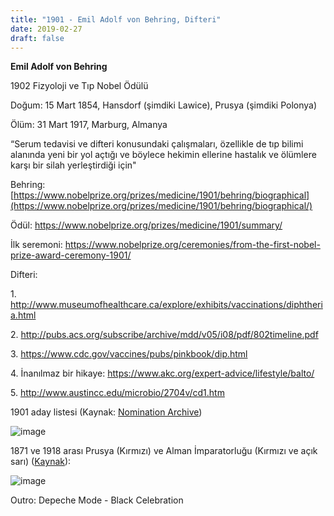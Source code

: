```yaml
---
title: "1901 - Emil Adolf von Behring, Difteri"
date: 2019-02-27
draft: false
---
```


**Emil Adolf von Behring**

1902 Fizyoloji ve Tıp Nobel Ödülü

Doğum: 15 Mart 1854, Hansdorf (şimdiki Lawice), Prusya (şimdiki Polonya)

Ölüm: 31 Mart 1917, Marburg, Almanya

“Serum tedavisi ve difteri konusundaki çalışmaları, özellikle de tıp bilimi alanında yeni bir yol açtığı ve böylece hekimin ellerine hastalık ve ölümlere karşı bir silah yerleştirdiği için"  


Behring: [https://www.nobelprize.org/prizes/medicine/1901/behring/biographical](https://www.nobelprize.org/prizes/medicine/1901/behring/biographical/)

Ödül: <https://www.nobelprize.org/prizes/medicine/1901/summary/>

İlk seremoni: <https://www.nobelprize.org/ceremonies/from-the-first-nobel-prize-award-ceremony-1901/>  


Difteri: 

1\. <http://www.museumofhealthcare.ca/explore/exhibits/vaccinations/diphtheria.html>

2\. <http://pubs.acs.org/subscribe/archive/mdd/v05/i08/pdf/802timeline.pdf>  


3\. <https://www.cdc.gov/vaccines/pubs/pinkbook/dip.html>

4\. İnanılmaz bir hikaye: <https://www.akc.org/expert-advice/lifestyle/balto/>

5\. <http://www.austincc.edu/microbio/2704v/cd1.htm>

1901 aday listesi (Kaynak: [Nomination Archive](https://www.nobelprize.org/nomination/redirector/?redir=archive/))

![image](https://64.media.tumblr.com/934ca8581c8a1cd4b22384ba1e25660c/tumblr_pnl6b8DwTT1y70074o1_1280.png)

1871 ve 1918 arası Prusya (Kırmızı) ve Alman İmparatorluğu (Kırmızı ve açık sarı) ([Kaynak](https://www.google.com.tr/url?sa=i&source=images&cd=&ved=2ahUKEwj8n4_fgNzgAhUG6RoKHbWyB_sQjhx6BAgBEAM&url=https%3A%2F%2Fen.wikipedia.org%2Fwiki%2FKingdom_of_Prussia&psig=AOvVaw07AsiIaEL6fHAmANWznq_r&ust=1551360030437108)):

![image](https://64.media.tumblr.com/1cf8c802edfc9283f2e7701aa25e89f3/tumblr_inline_pnl6ifmcAx1wz3wgt_1280.png)

Outro: Depeche Mode - Black Celebration